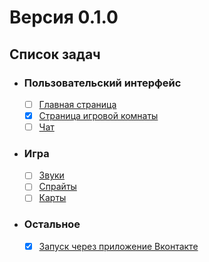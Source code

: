 # Версия 0.1.0

## Список задач

- ### Пользовательский интерфейс
  - [ ] [Главная страница](ui/index-page.md)
  - [X] [Страница игровой комнаты](ui/room-page.md)
  - [ ] [Чат](ui/chat.md)
- ### Игра
  - [ ] [Звуки](game/sounds.md)
  - [ ] [Спрайты](game/sprites.md)
  - [ ] [Карты](game/maps.md)
- ### Остальное
  - [X] [Запуск через приложение Вконтакте](rest/run-vk.md)
